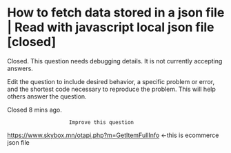 
# How to fetch data stored in a json file | Read with javascript local json file [closed]







Closed. This question needs debugging details. It is not currently accepting answers.
                        
                    










 Edit the question to include desired behavior, a specific problem or error, and the shortest code necessary to reproduce the problem. This will help others answer the question.


Closed 8 mins ago.







                        Improve this question
                    



https://www.skybox.mn/otapi.php?m=GetItemFullInfo   <-this is ecommerce json file

        